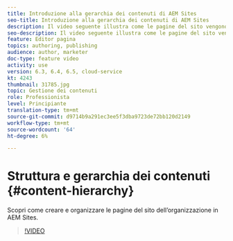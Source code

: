 ```yaml
---
title: Introduzione alla gerarchia dei contenuti di AEM Sites
seo-title: Introduzione alla gerarchia dei contenuti di AEM Sites
description: Il video seguente illustra come le pagine del sito vengono memorizzate in AEM per la tua organizzazione.
seo-description: Il video seguente illustra come le pagine del sito vengono memorizzate in AEM per la tua organizzazione.
feature: Editor pagina
topics: authoring, publishing
audience: author, marketer
doc-type: feature video
activity: use
version: 6.3, 6.4, 6.5, cloud-service
kt: 4243
thumbnail: 31785.jpg
topic: Gestione dei contenuti
role: Professionista
level: Principiante
translation-type: tm+mt
source-git-commit: d9714b9a291ec3ee5f3dba9723de72bb120d2149
workflow-type: tm+mt
source-wordcount: '64'
ht-degree: 6%

---
```



# Struttura e gerarchia dei contenuti {#content-hierarchy}

Scopri come creare e organizzare le pagine del sito dell’organizzazione in AEM Sites.

>[!VIDEO](https://video.tv.adobe.com/v/31785?quality=12&learn=on)
